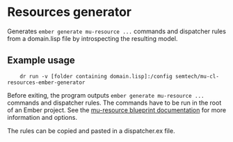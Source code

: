 # Resources generator

Generates `ember generate mu-resource ...` commands and dispatcher rules from a domain.lisp file by introspecting the resulting model.

## Example usage

```
    dr run -v [folder containing domain.lisp]:/config semtech/mu-cl-resources-ember-generator
```

Before exiting, the program outputs `ember generate mu-resource ...` commands and dispatcher rules. The commands have to be run in the root of an Ember project. See the [mu-resource blueprint documentation](https://git.tenforce.com/mu-semtech/ember-mu-application-generator) for more information and options.

The rules can be copied and pasted in a dispatcher.ex file.
